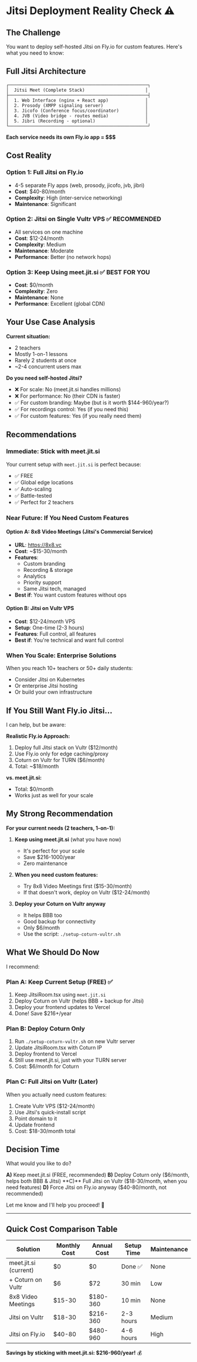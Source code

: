# Jitsi Deployment Reality Check ⚠️

## The Challenge

You want to deploy self-hosted Jitsi on Fly.io for custom features. Here's what you need to know:

## Full Jitsi Architecture

```
┌─────────────────────────────────────────────────────┐
│  Jitsi Meet (Complete Stack)                       │
├─────────────────────────────────────────────────────┤
│  1. Web Interface (nginx + React app)              │
│  2. Prosody (XMPP signaling server)                │
│  3. Jicofo (Conference focus/coordinator)          │
│  4. JVB (Video bridge - routes media)              │
│  5. Jibri (Recording - optional)                   │
└─────────────────────────────────────────────────────┘
```

**Each service needs its own Fly.io app = $$$**

## Cost Reality

### Option 1: Full Jitsi on Fly.io
- 4-5 separate Fly apps (web, prosody, jicofo, jvb, jibri)
- **Cost**: $40-80/month
- **Complexity**: High (inter-service networking)
- **Maintenance**: Significant

### Option 2: Jitsi on Single Vultr VPS ✅ **RECOMMENDED**
- All services on one machine
- **Cost**: $12-24/month
- **Complexity**: Medium
- **Maintenance**: Moderate
- **Performance**: Better (no network hops)

### Option 3: Keep Using meet.jit.si ✅ **BEST FOR YOU**
- **Cost**: $0/month
- **Complexity**: Zero
- **Maintenance**: None
- **Performance**: Excellent (global CDN)

## Your Use Case Analysis

**Current situation:**
- 2 teachers
- Mostly 1-on-1 lessons
- Rarely 2 students at once
- ~2-4 concurrent users max

**Do you need self-hosted Jitsi?**
- ❌ For scale: No (meet.jit.si handles millions)
- ❌ For performance: No (their CDN is faster)
- ✅ For custom branding: Maybe (but is it worth $144-960/year?)
- ✅ For recordings control: Yes (if you need this)
- ✅ For custom features: Yes (if you really need them)

## Recommendations

### Immediate: Stick with meet.jit.si
Your current setup with `meet.jit.si` is perfect because:
- ✅ FREE
- ✅ Global edge locations
- ✅ Auto-scaling
- ✅ Battle-tested
- ✅ Perfect for 2 teachers

### Near Future: If You Need Custom Features

#### Option A: 8x8 Video Meetings (Jitsi's Commercial Service)
- **URL**: https://8x8.vc
- **Cost**: ~$15-30/month
- **Features**: 
  - Custom branding
  - Recording & storage
  - Analytics
  - Priority support
  - Same Jitsi tech, managed
- **Best if**: You want custom features without ops

#### Option B: Jitsi on Vultr VPS
- **Cost**: $12-24/month VPS
- **Setup**: One-time (2-3 hours)
- **Features**: Full control, all features
- **Best if**: You're technical and want full control

### When You Scale: Enterprise Solutions

When you reach 10+ teachers or 50+ daily students:
- Consider Jitsi on Kubernetes
- Or enterprise Jitsi hosting
- Or build your own infrastructure

## If You Still Want Fly.io Jitsi...

I can help, but be aware:

**Realistic Fly.io Approach:**
1. Deploy full Jitsi stack on Vultr ($12/month)
2. Use Fly.io only for edge caching/proxy
3. Coturn on Vultr for TURN ($6/month)
4. Total: ~$18/month

**vs. meet.jit.si:**
- Total: $0/month
- Works just as well for your scale

## My Strong Recommendation

**For your current needs (2 teachers, 1-on-1):**

1. **Keep using meet.jit.si** (what you have now)
   - It's perfect for your scale
   - Save $216-1000/year
   - Zero maintenance

2. **When you need custom features:**
   - Try 8x8 Video Meetings first ($15-30/month)
   - If that doesn't work, deploy on Vultr ($12-24/month)

3. **Deploy your Coturn on Vultr anyway**
   - It helps BBB too
   - Good backup for connectivity
   - Only $6/month
   - Use the script: `./setup-coturn-vultr.sh`

## What We Should Do Now

I recommend:

### Plan A: Keep Current Setup (FREE) ✅
1. Keep JitsiRoom.tsx using `meet.jit.si`
2. Deploy Coturn on Vultr (helps BBB + backup for Jitsi)
3. Deploy your frontend updates to Vercel
4. Done! Save $216+/year

### Plan B: Deploy Coturn Only
1. Run `./setup-coturn-vultr.sh` on new Vultr server
2. Update JitsiRoom.tsx with Coturn IP
3. Deploy frontend to Vercel
4. Still use meet.jit.si, just with your TURN server
5. Cost: $6/month for Coturn

### Plan C: Full Jitsi on Vultr (Later)
When you actually need custom features:
1. Create Vultr VPS ($12-24/month)
2. Use Jitsi's quick-install script
3. Point domain to it
4. Update frontend
5. Cost: $18-30/month total

## Decision Time

What would you like to do?

**A)** Keep meet.jit.si (FREE, recommended)
**B)** Deploy Coturn only ($6/month, helps both BBB & Jitsi)
**C)** Full Jitsi on Vultr ($18-30/month, when you need features)
**D)** Force Jitsi on Fly.io anyway ($40-80/month, not recommended)

Let me know and I'll help you proceed! 🚀

---

## Quick Cost Comparison Table

| Solution | Monthly Cost | Annual Cost | Setup Time | Maintenance |
|----------|-------------|-------------|------------|-------------|
| meet.jit.si (current) | $0 | $0 | Done ✅ | None |
| + Coturn on Vultr | $6 | $72 | 30 min | Low |
| 8x8 Video Meetings | $15-30 | $180-360 | 10 min | None |
| Jitsi on Vultr | $18-30 | $216-360 | 2-3 hours | Medium |
| Jitsi on Fly.io | $40-80 | $480-960 | 4-6 hours | High |

**Savings by sticking with meet.jit.si: $216-960/year!** 💰
